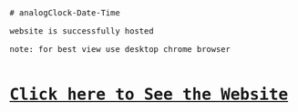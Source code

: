 <pre>
# analogClock-Date-Time

website is successfully hosted 

note: for best view use desktop chrome browser

<h1><a href="https://jaypatel3382.github.io/analogClock-Date-Time/" target="_blank">Click here to See the Website</a></h1>
</pre>

